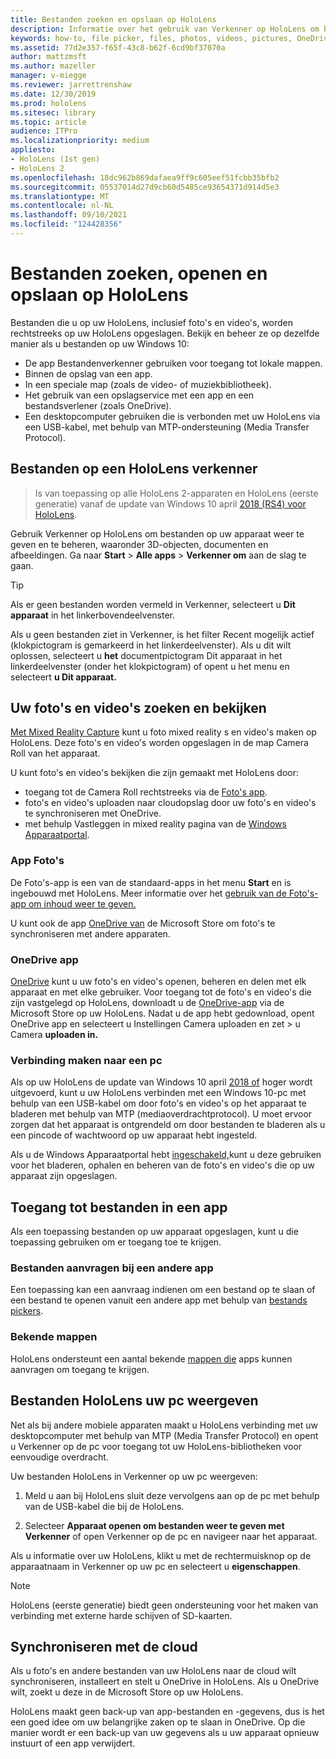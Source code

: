 ```yaml
---
title: Bestanden zoeken en opslaan op HoloLens
description: Informatie over het gebruik van Verkenner op HoloLens om bestanden op uw apparaat te openen, weer te geven mixed reality beheren.
keywords: how-to, file picker, files, photos, videos, pictures, OneDrive, storage, file explorer, hololens
ms.assetid: 77d2e357-f65f-43c8-b62f-6cd9bf37070a
author: mattzmsft
ms.author: mazeller
manager: v-miegge
ms.reviewer: jarrettrenshaw
ms.date: 12/30/2019
ms.prod: hololens
ms.sitesec: library
ms.topic: article
audience: ITPro
ms.localizationpriority: medium
appliesto:
- HoloLens (1st gen)
- HoloLens 2
ms.openlocfilehash: 18dc962b869dafaea9ff9c605eef51fcbb35bfb2
ms.sourcegitcommit: 05537014d27d9cb60d5485ce93654371d914d5e3
ms.translationtype: MT
ms.contentlocale: nl-NL
ms.lasthandoff: 09/10/2021
ms.locfileid: "124428356"
---
```

# <a name="find-open-and-save-files-on-hololens"></a>Bestanden zoeken, openen en opslaan op HoloLens

Bestanden die u op uw HoloLens, inclusief foto's en video's, worden rechtstreeks op uw HoloLens opgeslagen. Bekijk en beheer ze op dezelfde manier als u bestanden op uw Windows 10:

- De app Bestandenverkenner gebruiken voor toegang tot lokale mappen.
- Binnen de opslag van een app.
- In een speciale map (zoals de video- of muziekbibliotheek).
- Het gebruik van een opslagservice met een app en een bestandsverlener (zoals OneDrive).
- Een desktopcomputer gebruiken die is verbonden met uw HoloLens via een USB-kabel, met behulp van MTP-ondersteuning (Media Transfer Protocol).

## <a name="view-files-on-hololens-using-file-explorer"></a>Bestanden op een HoloLens verkenner

> Is van toepassing op alle HoloLens 2-apparaten en HoloLens (eerste generatie) vanaf de update van Windows 10 april [2018 (RS4) voor HoloLens](/windows/mixed-reality/release-notes-april-2018).

Gebruik Verkenner op HoloLens om bestanden op uw apparaat weer te geven en te beheren, waaronder 3D-objecten, documenten en afbeeldingen. Ga naar **Start**   >  **Alle apps**   >  **Verkenner om** aan de slag te gaan.

> [!TIP]
> Als er geen bestanden worden vermeld in Verkenner, selecteert u **Dit apparaat** in het linkerbovendeelvenster.

Als u geen bestanden ziet in Verkenner, is het filter Recent mogelijk actief (klokpictogram is gemarkeerd in het linkerdeelvenster). Als u dit wilt oplossen, selecteert u **het** documentpictogram Dit apparaat in het linkerdeelvenster (onder het klokpictogram) of opent u het menu en selecteert **u Dit apparaat.**

## <a name="find-and-view-your-photos-and-videos"></a>Uw foto's en video's zoeken en bekijken

[Met Mixed Reality Capture](holographic-photos-and-videos.md) kunt u foto mixed reality s en video's maken op HoloLens.  Deze foto's en video's worden opgeslagen in de map Camera Roll van het apparaat.

U kunt foto's en video's bekijken die zijn gemaakt met HoloLens door:

- toegang tot de Camera Roll rechtstreeks via de [Foto's app](holographic-photos-and-videos.md).
- foto's en video's uploaden naar cloudopslag door uw foto's en video's te synchroniseren met OneDrive.
- met behulp Vastleggen in mixed reality pagina van de [Windows Apparaatportal](/windows/mixed-reality/using-the-windows-device-portal#mixed-reality-capture).

### <a name="photos-app"></a>App Foto's

De Foto's-app is een van de standaard-apps in het menu **Start** en is ingebouwd met HoloLens. Meer informatie over het [gebruik van de Foto's-app om inhoud weer te geven.](holographic-photos-and-videos.md)

U kunt ook de app [OneDrive van](https://www.microsoft.com/p/onedrive/9wzdncrfj1p3) de Microsoft Store om foto's te synchroniseren met andere apparaten.

### <a name="onedrive-app"></a>OneDrive app

[OneDrive](https://onedrive.live.com/) kunt u uw foto's en video's openen, beheren en delen met elk apparaat en met elke gebruiker. Voor toegang tot de foto's en video's die zijn vastgelegd op HoloLens, downloadt u de [OneDrive-app](https://www.microsoft.com/p/onedrive/9wzdncrfj1p3) via de Microsoft Store op uw HoloLens. Nadat u de app hebt gedownload, opent OneDrive app en selecteert u Instellingen Camera uploaden en zet  >  u Camera **uploaden in.**

### <a name="connect-to-a-pc"></a>Verbinding maken naar een pc

Als op uw HoloLens de update van Windows 10 april [2018 of](/windows/mixed-reality/release-notes-april-2018) hoger wordt uitgevoerd, kunt u uw HoloLens verbinden met een Windows 10-pc met behulp van een USB-kabel om door foto's en video's op het apparaat te bladeren met behulp van MTP (mediaoverdrachtprotocol). U moet ervoor zorgen dat het apparaat is ontgrendeld om door bestanden te bladeren als u een pincode of wachtwoord op uw apparaat hebt ingesteld.  

Als u de Windows Apparaatportal hebt [ingeschakeld,](/windows/mixed-reality/using-the-windows-device-portal)kunt u deze gebruiken voor het bladeren, ophalen en beheren van de foto's en video's die op uw apparaat zijn opgeslagen.

## <a name="access-files-within-an-app"></a>Toegang tot bestanden in een app

Als een toepassing bestanden op uw apparaat opgeslagen, kunt u die toepassing gebruiken om er toegang toe te krijgen.

### <a name="requesting-files-from-another-app"></a>Bestanden aanvragen bij een andere app

Een toepassing kan een aanvraag indienen om een bestand op te slaan of een bestand te openen vanuit een andere app met behulp van [bestands pickers](/windows/mixed-reality/app-model#file-pickers).

### <a name="known-folders"></a>Bekende mappen

HoloLens ondersteunt een aantal bekende [mappen die](/windows/mixed-reality/app-model#known-folders) apps kunnen aanvragen om toegang te krijgen.

## <a name="view-hololens-files-on-your-pc"></a>Bestanden HoloLens uw pc weergeven

Net als bij andere mobiele apparaten maakt u HoloLens verbinding met uw desktopcomputer met behulp van MTP (Media Transfer Protocol) en opent u Verkenner op de pc voor toegang tot uw HoloLens-bibliotheken voor eenvoudige overdracht.

Uw bestanden HoloLens in Verkenner op uw pc weergeven:

1. Meld u aan bij HoloLens sluit deze vervolgens aan op de pc met behulp van de USB-kabel die bij de HoloLens.

1. Selecteer **Apparaat openen om bestanden weer te geven met Verkenner** of open Verkenner op de pc en navigeer naar het apparaat.

Als u informatie over uw HoloLens, klikt u met de rechtermuisknop op de apparaatnaam in Verkenner op uw pc en selecteert u **eigenschappen**.

> [!NOTE]
> HoloLens (eerste generatie) biedt geen ondersteuning voor het maken van verbinding met externe harde schijven of SD-kaarten.

## <a name="sync-to-the-cloud"></a>Synchroniseren met de cloud

Als u foto's en andere bestanden van uw HoloLens naar de cloud wilt synchroniseren, installeert en stelt u OneDrive in HoloLens. Als u OneDrive wilt, zoekt u deze in de Microsoft Store op uw HoloLens.

HoloLens maakt geen back-up van app-bestanden en -gegevens, dus is het een goed idee om uw belangrijke zaken op te slaan in OneDrive. Op die manier wordt er een back-up van uw gegevens als u uw apparaat opnieuw instuurt of een app verwijdert.
